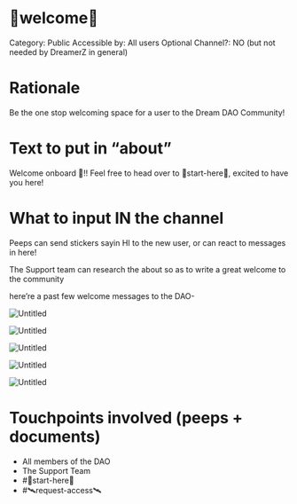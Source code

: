 # 🎑welcome🌟

Category: Public
Accessible by: All users
Optional Channel?: NO (but not needed by DreamerZ in general)

# Rationale

Be the one stop welcoming space for a user to the Dream DAO Community!

# Text to put in “about”

Welcome onboard 🌌!! Feel free to head over to 🚀start-here🏁, excited to have you here!

# What to input IN the channel

Peeps can send stickers sayin HI to the new user, or can react to messages in here!

The Support team can research the about so as to write a great welcome to the community

here’re a past few welcome messages to the DAO-

![Untitled](../../Untitled%203c6114c2d8f04a83a0fe47b7591815b1/The%20DreamVerse%20Discord%20Channels%20in%20Chronological%20O%20317ae93484b04fc591f6ce4385b936b1/%F0%9F%8E%91welcome%F0%9F%8C%9F%2095b6b945d39c40fdbdb2922ffba3cd11/Untitled.png)

![Untitled](../../Untitled%203c6114c2d8f04a83a0fe47b7591815b1/The%20DreamVerse%20Discord%20Channels%20in%20Chronological%20O%20317ae93484b04fc591f6ce4385b936b1/%F0%9F%8E%91welcome%F0%9F%8C%9F%2095b6b945d39c40fdbdb2922ffba3cd11/Untitled%201.png)

![Untitled](../../Untitled%203c6114c2d8f04a83a0fe47b7591815b1/The%20DreamVerse%20Discord%20Channels%20in%20Chronological%20O%20317ae93484b04fc591f6ce4385b936b1/%F0%9F%8E%91welcome%F0%9F%8C%9F%2095b6b945d39c40fdbdb2922ffba3cd11/Untitled%202.png)

![Untitled](../../Untitled%203c6114c2d8f04a83a0fe47b7591815b1/The%20DreamVerse%20Discord%20Channels%20in%20Chronological%20O%20317ae93484b04fc591f6ce4385b936b1/%F0%9F%8E%91welcome%F0%9F%8C%9F%2095b6b945d39c40fdbdb2922ffba3cd11/Untitled%203.png)

![Untitled](../../Untitled%203c6114c2d8f04a83a0fe47b7591815b1/The%20DreamVerse%20Discord%20Channels%20in%20Chronological%20O%20317ae93484b04fc591f6ce4385b936b1/%F0%9F%8E%91welcome%F0%9F%8C%9F%2095b6b945d39c40fdbdb2922ffba3cd11/Untitled%204.png)

# Touchpoints involved (peeps + documents)

- All members of the DAO
- The Support Team
- #🚀start-here🏁
- #🛰️request-access🛰️